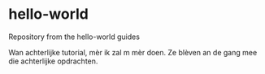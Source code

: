 ﻿# hello-world
Repository from the hello-world guides

Wan achterlijke tutorial, mèr ik zal m mèr doen.
Ze blèven an de gang mee die achterlijke opdrachten.